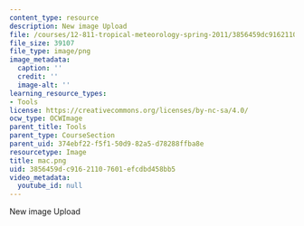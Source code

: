 ```yaml
---
content_type: resource
description: New image Upload
file: /courses/12-811-tropical-meteorology-spring-2011/3856459dc91621107601efcdbd458bb5_mac.png
file_size: 39107
file_type: image/png
image_metadata:
  caption: ''
  credit: ''
  image-alt: ''
learning_resource_types:
- Tools
license: https://creativecommons.org/licenses/by-nc-sa/4.0/
ocw_type: OCWImage
parent_title: Tools
parent_type: CourseSection
parent_uid: 374ebf22-f5f1-50d9-82a5-d78288ffba8e
resourcetype: Image
title: mac.png
uid: 3856459d-c916-2110-7601-efcdbd458bb5
video_metadata:
  youtube_id: null
---
```

New image Upload